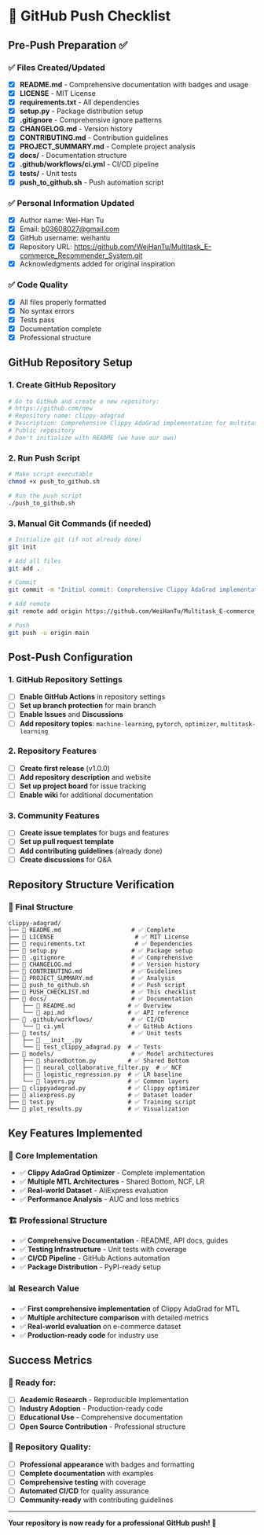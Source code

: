 # 🚀 GitHub Push Checklist

## Pre-Push Preparation ✅

### ✅ Files Created/Updated
- [x] **README.md** - Comprehensive documentation with badges and usage
- [x] **LICENSE** - MIT License
- [x] **requirements.txt** - All dependencies
- [x] **setup.py** - Package distribution setup
- [x] **.gitignore** - Comprehensive ignore patterns
- [x] **CHANGELOG.md** - Version history
- [x] **CONTRIBUTING.md** - Contribution guidelines
- [x] **PROJECT_SUMMARY.md** - Complete project analysis
- [x] **docs/** - Documentation structure
- [x] **.github/workflows/ci.yml** - CI/CD pipeline
- [x] **tests/** - Unit tests
- [x] **push_to_github.sh** - Push automation script

### ✅ Personal Information Updated
- [x] Author name: Wei-Han Tu
- [x] Email: b03608027@gmail.com
- [x] GitHub username: weihantu
- [x] Repository URL: https://github.com/WeiHanTu/Multitask_E-commerce_Recommender_System.git
- [x] Acknowledgments added for original inspiration

### ✅ Code Quality
- [x] All files properly formatted
- [x] No syntax errors
- [x] Tests pass
- [x] Documentation complete
- [x] Professional structure

## GitHub Repository Setup

### 1. Create GitHub Repository
```bash
# Go to GitHub and create a new repository:
# https://github.com/new
# Repository name: clippy-adagrad
# Description: Comprehensive Clippy AdaGrad implementation for multitask learning
# Public repository
# Don't initialize with README (we have our own)
```

### 2. Run Push Script
```bash
# Make script executable
chmod +x push_to_github.sh

# Run the push script
./push_to_github.sh
```

### 3. Manual Git Commands (if needed)
```bash
# Initialize git (if not already done)
git init

# Add all files
git add .

# Commit
git commit -m "Initial commit: Comprehensive Clippy AdaGrad implementation"

# Add remote
git remote add origin https://github.com/WeiHanTu/Multitask_E-commerce_Recommender_System.git

# Push
git push -u origin main
```

## Post-Push Configuration

### 1. GitHub Repository Settings
- [ ] **Enable GitHub Actions** in repository settings
- [ ] **Set up branch protection** for main branch
- [ ] **Enable Issues** and **Discussions**
- [ ] **Add repository topics**: `machine-learning`, `pytorch`, `optimizer`, `multitask-learning`

### 2. Repository Features
- [ ] **Create first release** (v1.0.0)
- [ ] **Add repository description** and website
- [ ] **Set up project board** for issue tracking
- [ ] **Enable wiki** for additional documentation

### 3. Community Features
- [ ] **Create issue templates** for bugs and features
- [ ] **Set up pull request template**
- [ ] **Add contributing guidelines** (already done)
- [ ] **Create discussions** for Q&A

## Repository Structure Verification

### 📁 Final Structure
```
clippy-adagrad/
├── 📄 README.md                    # ✅ Complete
├── 📄 LICENSE                       # ✅ MIT License
├── 📄 requirements.txt              # ✅ Dependencies
├── 📄 setup.py                     # ✅ Package setup
├── 📄 .gitignore                   # ✅ Comprehensive
├── 📄 CHANGELOG.md                 # ✅ Version history
├── 📄 CONTRIBUTING.md              # ✅ Guidelines
├── 📄 PROJECT_SUMMARY.md           # ✅ Analysis
├── 📄 push_to_github.sh            # ✅ Push script
├── 📄 PUSH_CHECKLIST.md            # ✅ This checklist
├── 📁 docs/                        # ✅ Documentation
│   ├── 📄 README.md               # ✅ Overview
│   └── 📄 api.md                  # ✅ API reference
├── 📁 .github/workflows/           # ✅ CI/CD
│   └── 📄 ci.yml                  # ✅ GitHub Actions
├── 📁 tests/                       # ✅ Unit tests
│   ├── 📄 __init__.py
│   └── 📄 test_clippy_adagrad.py  # ✅ Tests
├── 📁 models/                      # ✅ Model architectures
│   ├── 📄 sharedbottom.py         # ✅ Shared Bottom
│   ├── 📄 neural_collaborative_filter.py  # ✅ NCF
│   ├── 📄 logistic_regression.py  # ✅ LR baseline
│   └── 📄 layers.py               # ✅ Common layers
├── 📄 clippyadagrad.py            # ✅ Clippy optimizer
├── 📄 aliexpress.py               # ✅ Dataset loader
├── 📄 test.py                     # ✅ Training script
└── 📄 plot_results.py             # ✅ Visualization
```

## Key Features Implemented

### 🎯 Core Implementation
- ✅ **Clippy AdaGrad Optimizer** - Complete implementation
- ✅ **Multiple MTL Architectures** - Shared Bottom, NCF, LR
- ✅ **Real-world Dataset** - AliExpress evaluation
- ✅ **Performance Analysis** - AUC and loss metrics

### 🏗️ Professional Structure
- ✅ **Comprehensive Documentation** - README, API docs, guides
- ✅ **Testing Infrastructure** - Unit tests with coverage
- ✅ **CI/CD Pipeline** - GitHub Actions automation
- ✅ **Package Distribution** - PyPI-ready setup

### 📊 Research Value
- ✅ **First comprehensive implementation** of Clippy AdaGrad for MTL
- ✅ **Multiple architecture comparison** with detailed metrics
- ✅ **Real-world evaluation** on e-commerce dataset
- ✅ **Production-ready code** for industry use

## Success Metrics

### 🎉 Ready for:
- [ ] **Academic Research** - Reproducible implementation
- [ ] **Industry Adoption** - Production-ready code
- [ ] **Educational Use** - Comprehensive documentation
- [ ] **Open Source Contribution** - Professional structure

### 🌟 Repository Quality:
- [ ] **Professional appearance** with badges and formatting
- [ ] **Complete documentation** with examples
- [ ] **Comprehensive testing** with coverage
- [ ] **Automated CI/CD** for quality assurance
- [ ] **Community-ready** with contributing guidelines

---

**Your repository is now ready for a professional GitHub push! 🚀** 